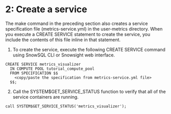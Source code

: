 # 2: Create a service

The make command in the preceding section also creates a service specification file (metrics-service.yml) in the user-metrics directory. When you execute a CREATE SERVICE statement to create the service, you include the contents of this file inline in that statement.

1. To create the service, execute the following CREATE SERVICE command using SnowSQL CLI or Snowsight web interface.

```commandline
CREATE SERVICE metrics_visualizer
  IN COMPUTE POOL tutorial_compute_pool
  FROM SPECIFICATION $$
    <copy/paste the specification from metrics-service.yml file>
  $$;
```

2. Call the SYSTEM$GET_SERVICE_STATUS function to verify that all of the service containers are running.

```commandline
call SYSTEM$GET_SERVICE_STATUS('metrics_visualizer');
```